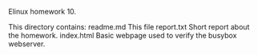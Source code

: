 Elinux homework 10. 

This directory contains:
readme.md 		This file
report.txt		Short report about the homework.
index.html		Basic webpage used to verify the busybox webserver.
